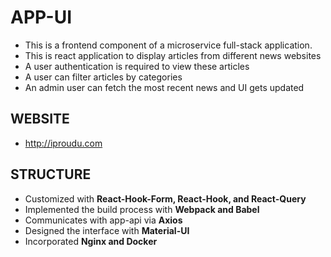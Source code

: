 # APP-UI
- This is a frontend component of a microservice full-stack application. 
- This is react application to display articles from different news websites
- A user authentication is required to view these articles
- A user can filter articles by categories
- An admin user can fetch the most recent news and UI gets updated

## WEBSITE
- http://iproudu.com

## STRUCTURE
- Customized with **React-Hook-Form, React-Hook, and React-Query**
- Implemented the build process with **Webpack and Babel**
- Communicates with app-api via **Axios**
- Designed the interface with **Material-UI**
- Incorporated **Nginx and Docker**
